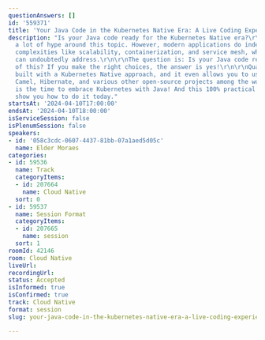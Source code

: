```yaml
---
questionAnswers: []
id: '559371'
title: 'Your Java Code in the Kubernetes Native Era: A Live Coding Experience'
description: "Is your Java code ready for the Kubernetes Native era?\r\n\r\nThere's
  a lot of hype around this topic. However, modern applications do indeed come with
  complexities like scalability, containerization, and service mesh, which Kubernetes
  can undoubtedly address.\r\n\r\nThe question is: Is your Java code ready for all
  of this? If you make the right choices, the answer is yes!\r\n\r\nQuarkus has been
  built with a Kubernetes Native approach, and it even allows you to use MicroProfile,
  Camel, Hibernate, and various other open-source projects among the world's best.\r\n\r\nNow
  is the time to embrace Kubernetes with Java! And this 100% practical session will
  show you how to do it today."
startsAt: '2024-04-10T17:00:00'
endsAt: '2024-04-10T18:00:00'
isServiceSession: false
isPlenumSession: false
speakers:
- id: '058c3cdc-0607-4437-81bb-07a1aed5d05c'
  name: Elder Moraes
categories:
- id: 59536
  name: Track
  categoryItems:
  - id: 207664
    name: Cloud Native
  sort: 0
- id: 59537
  name: Session Format
  categoryItems:
  - id: 207665
    name: session
  sort: 1
roomId: 42146
room: Cloud Native
liveUrl: 
recordingUrl: 
status: Accepted
isInformed: true
isConfirmed: true
track: Cloud Native
format: session
slug: your-java-code-in-the-kubernetes-native-era-a-live-coding-experience

---
```

